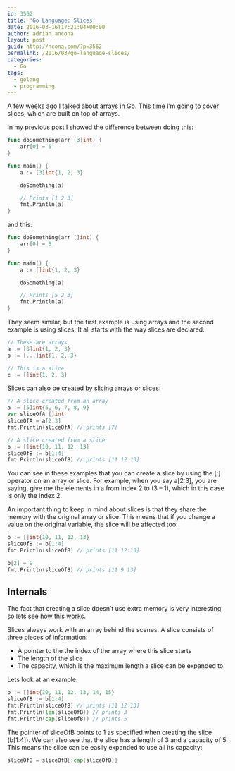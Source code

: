 ```yaml
---
id: 3562
title: 'Go Language: Slices'
date: 2016-03-16T17:21:04+00:00
author: adrian.ancona
layout: post
guid: http://ncona.com/?p=3562
permalink: /2016/03/go-language-slices/
categories:
  - Go
tags:
  - golang
  - programming
---
```

A few weeks ago I talked about [arrays in Go](http://ncona.com/2016/02/go-language-arrays/). This time I&#8217;m going to cover slices, which are built on top of arrays.

In my previous post I showed the difference between doing this:

```go
func doSomething(arr [3]int) {
    arr[0] = 5
}

func main() {
    a := [3]int{1, 2, 3}

    doSomething(a)

    // Prints [1 2 3]
    fmt.Println(a)
}
```

<!--more-->

and this:

```go
func doSomething(arr []int) {
    arr[0] = 5
}

func main() {
    a := []int{1, 2, 3}

    doSomething(a)

    // Prints [5 2 3]
    fmt.Println(a)
}
```

They seem similar, but the first example is using arrays and the second example is using slices. It all starts with the way slices are declared:

```go
// These are arrays
a := [3]int{1, 2, 3}
b := [...]int{1, 2, 3}

// This is a slice
c := []int{1, 2, 3}
```

Slices can also be created by slicing arrays or slices:

```go
// A slice created from an array
a := [5]int{5, 6, 7, 8, 9}
var sliceOfA []int
sliceOfA = a[2:3]
fmt.Println(sliceOfA) // prints [7]

// A slice created from a slice
b := []int{10, 11, 12, 13}
sliceOfB := b[1:4]
fmt.Println(sliceOfB) // prints [11 12 13]
```

You can see in these examples that you can create a slice by using the [:] operator on an array or slice. For example, when you say a[2:3], you are saying, give me the elements in a from index 2 to (3 &#8211; 1), which in this case is only the index 2.

An important thing to keep in mind about slices is that they share the memory with the original array or slice. This means that if you change a value on the original variable, the slice will be affected too:

```go
b := []int{10, 11, 12, 13}
sliceOfB := b[1:4]
fmt.Println(sliceOfB) // prints [11 12 13]

b[2] = 9
fmt.Println(sliceOfB) // prints [11 9 13]
```

## Internals

The fact that creating a slice doesn&#8217;t use extra memory is very interesting so lets see how this works.

Slices always work with an array behind the scenes. A slice consists of three pieces of information:

  * A pointer to the the index of the array where this slice starts
  * The length of the slice
  * The capacity, which is the maximum length a slice can be expanded to

Lets look at an example:

```go
b := []int{10, 11, 12, 13, 14, 15}
sliceOfB := b[1:4]
fmt.Println(sliceOfB) // prints [11 12 13]
fmt.Println(len(sliceOfB)) // prints 3
fmt.Println(cap(sliceOfB)) // prints 5
```

The pointer of sliceOfB points to 1 as specified when creating the slice (b[1:4]). We can also see that the slice has a length of 3 and a capacity of 5. This means the slice can be easily expanded to use all its capacity:

```go
sliceOfB = sliceOfB[:cap(sliceOfB)]
```
